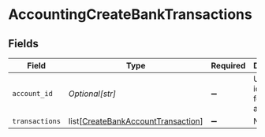 # AccountingCreateBankTransactions


## Fields

| Field                                                                                     | Type                                                                                      | Required                                                                                  | Description                                                                               |
| ----------------------------------------------------------------------------------------- | ----------------------------------------------------------------------------------------- | ----------------------------------------------------------------------------------------- | ----------------------------------------------------------------------------------------- |
| `account_id`                                                                              | *Optional[str]*                                                                           | :heavy_minus_sign:                                                                        | Unique identifier for a bank account.                                                     |
| `transactions`                                                                            | list[[CreateBankAccountTransaction](../../models/shared/createbankaccounttransaction.md)] | :heavy_minus_sign:                                                                        | N/A                                                                                       |